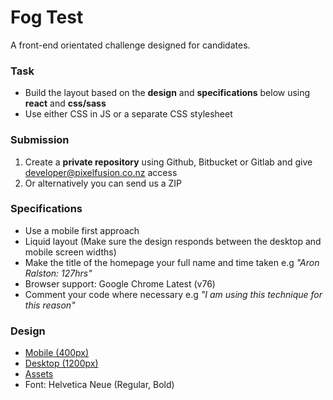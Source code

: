 # Fog Test
A front-end orientated challenge designed for candidates.

### Task
- Build the layout based on the **design** and **specifications** below using **react** and **css/sass**
- Use either CSS in JS or a separate CSS stylesheet

### Submission
1. Create a **private repository** using Github, Bitbucket or Gitlab and give [developer@pixelfusion.co.nz](mailto:developer@pixelfusion.co.nz) access
2. Or alternatively you can send us a ZIP

### Specifications
- Use a mobile first approach
- Liquid layout (Make sure the design responds between the desktop and mobile screen widths)
- Make the title of the homepage your full name and time taken e.g *"Aron Ralston: 127hrs"*
- Browser support: Google Chrome Latest (v76)
- Comment your code where necessary e.g *"I am using this technique for this reason"*

### Design
- [Mobile (400px)](https://raw.githubusercontent.com/pixelfusion/test-front-end/master/design/mobile.png)
- [Desktop (1200px)](https://raw.githubusercontent.com/pixelfusion/test-front-end/master/design/desktop.png)
- [Assets](https://github.com/pixelfusion/test-front-end/blob/master/assets)
- Font: Helvetica Neue (Regular, Bold)
